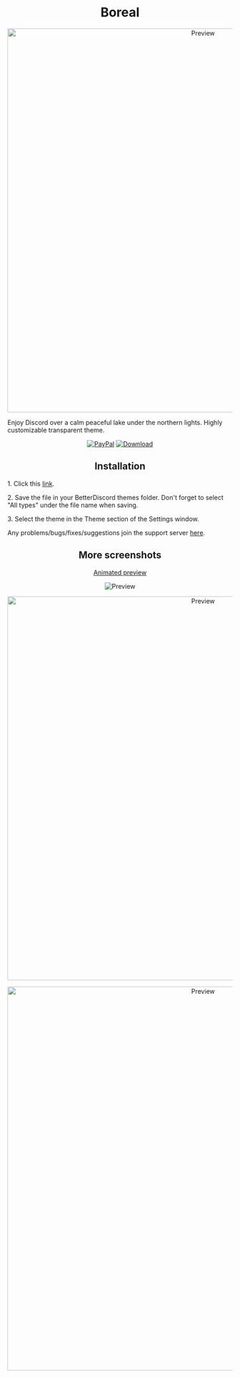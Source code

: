 <h1 align="center">Boreal</h1>
<p align="center">
  <img alt="Preview" width="860" alt="preview" src="https://i.imgur.com/xtQflHh.jpg">
<p align="center">
<p>Enjoy Discord over a calm peaceful lake under the northern lights. Highly customizable transparent theme.</p>
<p align="center">
  <a href="https://bit.ly/3fnzq1Z"> <img alt="PayPal" src="https://img.shields.io/badge/Donate-grey?style=plastic&logo=paypal&"></a>
  <a href="https://github.com/rmkx/rmkx.github.io/releases/download/bor-v1.0/Boreal.theme.css"> <img alt="Download" src="https://img.shields.io/badge/Download-yellowgreen?style=plastic&logo=github"></a></p>

<h2 align="center">Installation</h2>
<p>1. Click this <a href="https://github.com/rmkx/rmkx.github.io/releases/download/bor-v1.0/Boreal.theme.css">link</a>.</p>
<p>2. Save the file in your BetterDiscord themes folder. Don't forget to select "All types" under the file name when saving.</p>
<p>3. Select the theme in the Theme section of the Settings window.</p>
<p>Any problems/bugs/fixes/suggestions join the support server <a href="https://discord.com/HnGWVQbQBv">here</a>.</p>

<h2 align="center">More screenshots</h2>
<p align="center">
  <p align="center"><a href="https://i.imgur.com/LRhZhBy.gif">Animated preview</a></p>
  <p align="center"><img alt="Preview" alt="preview" src="https://i.imgur.com/R0OymsS.png"></p>
  <p align="center"><img alt="Preview" width="860" alt="preview" src="https://i.imgur.com/2Vc9b70.png"></p>
  <p align="center"><img alt="Preview" width="860" alt="preview" src="https://i.imgur.com/tGv56s2.png"></p>
<p align="center">